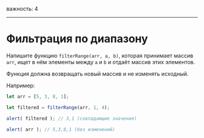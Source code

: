 важность: 4

---

# Фильтрация по диапазону

Напишите функцию `filterRange(arr, a, b)`, которая принимает массив `arr`, ищет в нём элементы между `a` и `b` и отдаёт массив этих элементов.

Функция должна возвращать новый массив и не изменять исходный.

Например:

```js
let arr = [5, 3, 8, 1];

let filtered = filterRange(arr, 1, 4); 

alert( filtered ); // 3,1 (совпадающие значения)

alert( arr ); // 5,3,8,1 (без изменений)
```

